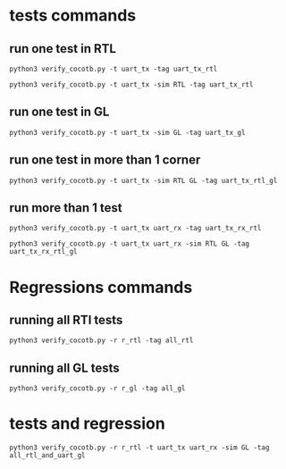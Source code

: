 # tests commands 
## run one test in RTL
``` python3 verify_cocotb.py -t uart_tx -tag uart_tx_rtl ```

``` python3 verify_cocotb.py -t uart_tx -sim RTL -tag uart_tx_rtl ```
## run one test in GL
``` python3 verify_cocotb.py -t uart_tx -sim GL -tag uart_tx_gl ```
## run one test in more than 1 corner
``` python3 verify_cocotb.py -t uart_tx -sim RTL GL -tag uart_tx_rtl_gl ```
## run more than 1 test
``` python3 verify_cocotb.py -t uart_tx uart_rx -tag uart_tx_rx_rtl ```

``` python3 verify_cocotb.py -t uart_tx uart_rx -sim RTL GL -tag uart_tx_rx_rtl_gl ```

# Regressions commands
## running all RTl tests
``` python3 verify_cocotb.py -r r_rtl -tag all_rtl ```
## running all GL tests
``` python3 verify_cocotb.py -r r_gl -tag all_gl ```

# tests and regression 
``` python3 verify_cocotb.py -r r_rtl -t uart_tx uart_rx -sim GL -tag all_rtl_and_uart_gl ```
